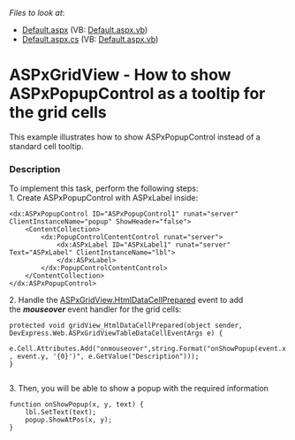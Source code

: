 <!-- default file list -->
*Files to look at*:

* [Default.aspx](./CS/Default.aspx) (VB: [Default.aspx.vb](./VB/Default.aspx.vb))
* [Default.aspx.cs](./CS/Default.aspx.cs) (VB: [Default.aspx.vb](./VB/Default.aspx.vb))
<!-- default file list end -->
# ASPxGridView - How to show ASPxPopupControl as a tooltip for the grid cells


<p>This example illustrates how to show ASPxPopupControl instead of a standard cell tooltip. </p>


<h3>Description</h3>

<p>To implement this task, perform the following steps:<br>1. Create ASPxPopupControl with ASPxLabel inside:</p>
<code lang="aspx">&lt;dx:ASPxPopupControl ID="ASPxPopupControl1" runat="server" ClientInstanceName="popup" ShowHeader="false"&gt;
    &lt;ContentCollection&gt;
        &lt;dx:PopupControlContentControl runat="server"&gt;
            &lt;dx:ASPxLabel ID="ASPxLabel1" runat="server" Text="ASPxLabel" ClientInstanceName="lbl"&gt;
            &lt;/dx:ASPxLabel&gt;
        &lt;/dx:PopupControlContentControl&gt;
    &lt;/ContentCollection&gt;
&lt;/dx:ASPxPopupControl&gt;
</code>
<p>2. Handle the&nbsp;<a href="https://documentation.devexpress.com/#AspNet/DevExpressWebASPxGridView_HtmlDataCellPreparedtopic">ASPxGridView.HtmlDataCellPrepared</a>&nbsp;event to&nbsp;add the&nbsp;<strong><em>mouseover</em></strong><em>&nbsp;</em>event handler for the grid cells:</p>
<code lang="cs">protected void gridView_HtmlDataCellPrepared(object sender, DevExpress.Web.ASPxGridViewTableDataCellEventArgs e) {
    e.Cell.Attributes.Add("onmouseover",string.Format("onShowPopup(event.x, event.y, '{0}')", e.GetValue("Description")));
}
&nbsp;
</code>
<p>3. Then, you will be able to show a popup with the required information</p>
<code lang="js">function onShowPopup(x, y, text) {
    lbl.SetText(text);
    popup.ShowAtPos(x, y);
}
</code>
<p>&nbsp;</p>

<br/>


